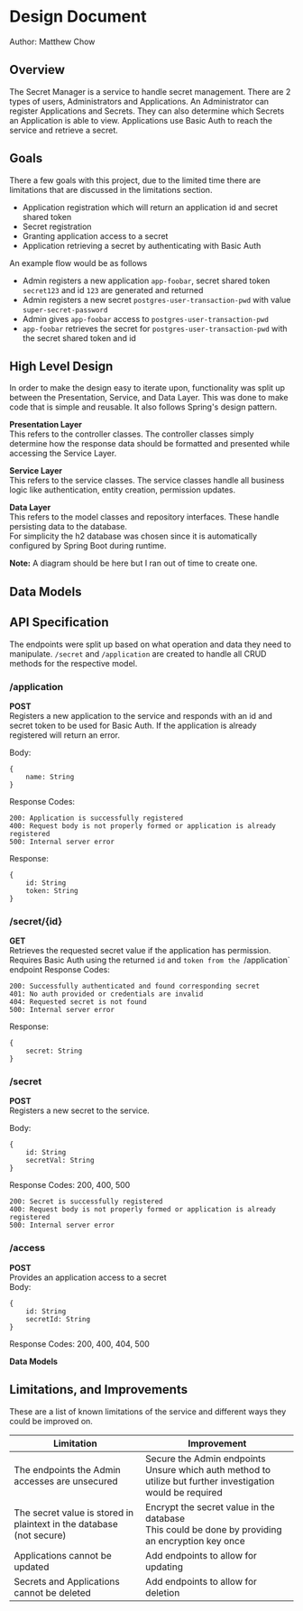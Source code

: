 # Design Document
Author: Matthew Chow

## Overview
The Secret Manager is a service to handle secret management. There are 2 types of users, Administrators and Applications.
An Administrator can register Applications and Secrets. They can also determine which Secrets an Application is able to view.
Applications use Basic Auth to reach the service and retrieve a secret.

## Goals
There a few goals with this project, due to the limited time there are limitations that are discussed in the limitations section.
- Application registration which will return an application id and secret shared token
- Secret registration
- Granting application access to a secret
- Application retrieving a secret by authenticating with Basic Auth

An example flow would be as follows
- Admin registers a new application `app-foobar`, secret shared token `secret123` and id `123` are generated and returned
- Admin registers a new secret `postgres-user-transaction-pwd` with value `super-secret-password`
- Admin gives `app-foobar` access to `postgres-user-transaction-pwd`
- `app-foobar` retrieves the secret for `postgres-user-transaction-pwd` with the secret shared token and id

## High Level Design
In order to make the design easy to iterate upon, functionality was split up between the Presentation, Service, and Data Layer. This was done to make code that is simple and reusable. It also follows Spring's design pattern.

**Presentation Layer**  
This refers to the controller classes. The controller classes simply determine how the response data should be formatted and presented while accessing the Service Layer.

**Service Layer**  
This refers to the service classes. The service classes handle all business logic like authentication, entity creation, permission updates.

**Data Layer**  
This refers to the model classes and repository interfaces. These handle persisting data to the database.  
For simplicity the h2 database was chosen since it is automatically configured by Spring Boot during runtime.

**Note:** A diagram should be here but I ran out of time to create one.

## Data Models

## API Specification
The endpoints were split up based on what operation and data they need to manipulate. `/secret` and `/application` are created to handle all CRUD methods for the respective model.

### /application
**POST**  
Registers a new application to the service and responds with an id and secret token to be used for Basic Auth. If the application is already registered will return an error.

Body:
```
{  
    name: String  
}  
```
Response Codes:
```
200: Application is successfully registered
400: Request body is not properly formed or application is already registered
500: Internal server error
```

Response:
```
{
    id: String
    token: String
}
```

### /secret/{id}
**GET**  
Retrieves the requested secret value if the application has permission. Requires Basic Auth using the returned `id` and `token
from the `/application` endpoint
Response Codes:
```
200: Successfully authenticated and found corresponding secret
401: No auth provided or credentials are invalid
404: Requested secret is not found
500: Internal server error
```
Response:
``` 
{
    secret: String    
}
```

### /secret
**POST**  
Registers a new secret to the service.

Body:
```
{  
    id: String  
    secretVal: String  
}  
```


Response Codes: 200, 400, 500
```
200: Secret is successfully registered
400: Request body is not properly formed or application is already registered
500: Internal server error
```

### /access
**POST**  
Provides an application access to a secret  
Body:

```
{
    id: String
    secretId: String
}
```

Response Codes: 200, 400, 404, 500

**Data Models**




## Limitations, and Improvements
These are a list of known limitations of the service and different ways they could be improved on.

| Limitation                                                           | Improvement                                                                                                     |
|----------------------------------------------------------------------|-----------------------------------------------------------------------------------------------------------------|
| The endpoints the Admin accesses are unsecured                       | Secure the Admin endpoints<br/> Unsure which auth method to utilize but further investigation would be required |
| The secret value is stored in plaintext in the database (not secure) | Encrypt the secret value in the database <br/> This could be done by providing an encryption key once           |
| Applications cannot be updated                                       | Add endpoints to allow for updating                                                                             |
| Secrets and Applications cannot be deleted                           | Add endpoints to allow for deletion                                                                             |
